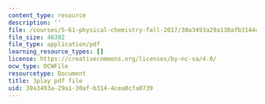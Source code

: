 ```yaml
---
content_type: resource
description: ''
file: /courses/5-61-physical-chemistry-fall-2017/30a3493a29a130afb3144cea0cfa0739_3RGYj06NSTI.pdf
file_size: 46392
file_type: application/pdf
learning_resource_types: []
license: https://creativecommons.org/licenses/by-nc-sa/4.0/
ocw_type: OCWFile
resourcetype: Document
title: 3play pdf file
uid: 30a3493a-29a1-30af-b314-4cea0cfa0739
---
```

